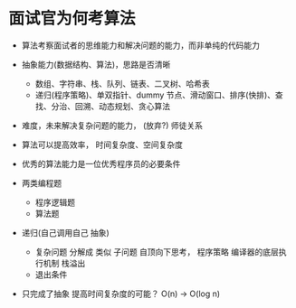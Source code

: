 # 面试官为何考算法
  - 算法考察面试者的思维能力和解决问题的能力，而非单纯的代码能力
  - 抽象能力(数据结构、算法)，思路是否清晰
    - 数组、字符串、栈、队列、链表、二叉树、哈希表
    - 递归(程序策略)、单双指针、dummy 节点、滑动窗口、排序(快排)、查找、分治、回溯、动态规划、贪心算法 
  - 难度，未来解决复杂问题的能力，  (放弃?)  师徒关系
  - 算法可以提高效率， 时间复杂度、空间复杂度
  - 优秀的算法能力是一位优秀程序员的必要条件 

- 两类编程题
  - 程序逻辑题
  - 算法题

- 递归(自己调用自己 抽象)
  - 复杂问题 分解成 类似 子问题  自顶向下思考，
    程序策略 编译器的底层执行机制 栈溢出
  - 退出条件

- 只完成了抽象 提高时间复杂度的可能？
  O(n) ->  O(log n) 